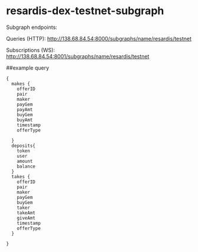 # resardis-dex-testnet-subgraph

Subgraph endpoints:

Queries (HTTP):     http://138.68.84.54:8000/subgraphs/name/resardis/testnet

Subscriptions (WS): http://138.68.84.54:8001/subgraphs/name/resardis/testnet

##example query
```
{
  makes {
    offerID 
	pair
    maker
    payGem
    payAmt
    buyGem
    buyAmt
    timestamp
    offerType
    
  }
  deposits{
    token
    user
    amount
    balance
  }
  takes {
    offerID 
	pair
    maker
    payGem
    buyGem
    taker
    takeAmt
    giveAmt
    timestamp
    offerType
  }
  
}
```

